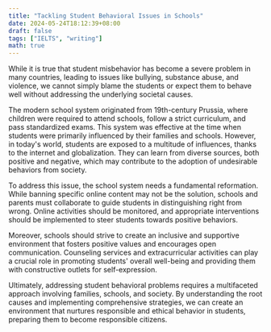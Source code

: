 ```yaml
---
title: "Tackling Student Behavioral Issues in Schools"
date: 2024-05-24T18:12:39+08:00
draft: false
tags: ["IELTS", "writing"]
math: true
---
```


While it is true that student misbehavior has become a severe problem in many countries, leading to issues like bullying, substance abuse, and violence, we cannot simply blame the students or expect them to behave well without addressing the underlying societal causes.

The modern school system originated from 19th-century Prussia, where children were required to attend schools, follow a strict curriculum, and pass standardized exams. This system was effective at the time when students were primarily influenced by their families and schools. However, in today's world, students are exposed to a multitude of influences, thanks to the internet and globalization. They can learn from diverse sources, both positive and negative, which may contribute to the adoption of undesirable behaviors from society.

To address this issue, the school system needs a fundamental reformation. While banning specific online content may not be the solution, schools and parents must collaborate to guide students in distinguishing right from wrong. Online activities should be monitored, and appropriate interventions should be implemented to steer students towards positive behaviors.

Moreover, schools should strive to create an inclusive and supportive environment that fosters positive values and encourages open communication. Counseling services and extracurricular activities can play a crucial role in promoting students' overall well-being and providing them with constructive outlets for self-expression.

Ultimately, addressing student behavioral problems requires a multifaceted approach involving families, schools, and society. By understanding the root causes and implementing comprehensive strategies, we can create an environment that nurtures responsible and ethical behavior in students, preparing them to become responsible citizens.
